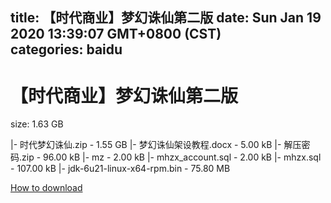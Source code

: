 
title: 【时代商业】梦幻诛仙第二版
date: Sun Jan 19 2020 13:39:07 GMT+0800 (CST)    
categories: baidu
---

# 【时代商业】梦幻诛仙第二版
size: 1.63 GB
 
 
|- 时代梦幻诛仙.zip - 1.55 GB
|- 梦幻诛仙架设教程.docx - 5.00 kB
|- 解压密码.zip - 96.00 kB
|- mz - 2.00 kB
|- mhzx_account.sql - 2.00 kB
|- mhzx.sql - 107.00 kB
|- jdk-6u21-linux-x64-rpm.bin - 75.80 MB

[How to download](https://bpcam.bemobtrk.com/go/2ceec3aa-1ca2-46d6-b9ff-aaa5c184517c?jno=3905)